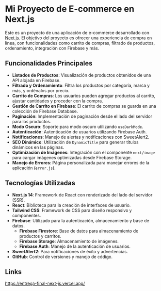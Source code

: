 # Mi Proyecto de E-commerce en Next.js

Este es un proyecto de una aplicación de e-commerce desarrollado con [Next.js](https://nextjs.org/). El objetivo del proyecto es ofrecer una experiencia de compra en línea, con funcionalidades como carrito de compras, filtrado de productos, ordenamiento, integración con Firebase y más.

## Funcionalidades Principales

- **Listados de Productos**: Visualización de productos obtenidos de una API alojada en Firebase.
- **Filtrado y Ordenamiento**: Filtra los productos por categoría, marca y más, y ordénalos por precio.
- **Carrito de Compras**: Los usuarios pueden agregar productos al carrito, ajustar cantidades y proceder con la compra.
- **Gestión de Carrito en Firebase**: El carrito de compras se guarda en una colección de Firebase Database.
- **Paginación**: Implementación de paginación desde el lado del servidor para los productos.
- **Modo Oscuro**: Soporte para modo oscuro utilizando `useDarkMode`.
- **Autenticación**: Autenticación de usuarios utilizando Firebase Auth.
- **Notificaciones**: Manejo de alertas y notificaciones con SweetAlert2.
- **SEO Dinámico**: Utilización de `DynamicTitle` para generar títulos dinámicos en las páginas.
- **Optimización de Imágenes**: Integración con el componente `next/image` para cargar imágenes optimizadas desde Firebase Storage.
- **Manejo de Errores**: Página personalizada para manejar errores de la aplicación (`error.js`).

## Tecnologías Utilizadas

- **Next.js 14**: Framework de React con renderizado del lado del servidor (SSR).
- **React**: Biblioteca para la creación de interfaces de usuario.
- **Tailwind CSS**: Framework de CSS para diseño responsivo y componentes.
- **Firebase**: Utilizado para la autenticación, almacenamiento y base de datos.
  - **Firebase Firestore**: Base de datos para almacenamiento de productos y carritos.
  - **Firebase Storage**: Almacenamiento de imágenes.
  - **Firebase Auth**: Manejo de la autenticación de usuarios.
- **SweetAlert2**: Para notificaciones de éxito y advertencias.
- **GitHub**: Control de versiones y manejo de código.

## Links

https://entrega-final-next-js.vercel.app/
